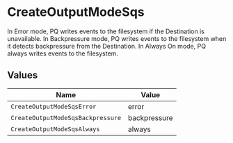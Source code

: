 # CreateOutputModeSqs

In Error mode, PQ writes events to the filesystem if the Destination is unavailable. In Backpressure mode, PQ writes events to the filesystem when it detects backpressure from the Destination. In Always On mode, PQ always writes events to the filesystem.


## Values

| Name                              | Value                             |
| --------------------------------- | --------------------------------- |
| `CreateOutputModeSqsError`        | error                             |
| `CreateOutputModeSqsBackpressure` | backpressure                      |
| `CreateOutputModeSqsAlways`       | always                            |